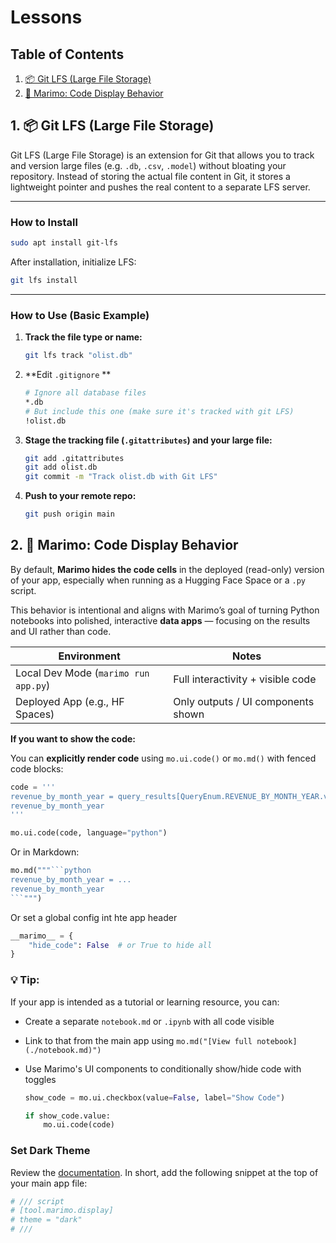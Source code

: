 # Lessons

## Table of Contents

1. [📦 Git LFS (Large File Storage)](#1-git-lfs-large-file-storage)
2. [🌊 Marimo: Code Display Behavior](#2-marimo-code-display-behavior)

## 1. 📦 Git LFS (Large File Storage)

Git LFS (Large File Storage) is an extension for Git that allows you to track and version large files (e.g. `.db`, `.csv`, `.model`) without bloating your repository. Instead of storing the actual file content in Git, it stores a lightweight pointer and pushes the real content to a separate LFS server.

---

### How to Install

```bash
sudo apt install git-lfs
```

After installation, initialize LFS:

```bash
git lfs install
```

---

### How to Use (Basic Example)

1. **Track the file type or name:**

   ```bash
   git lfs track "olist.db"
   ```

2. **Edit `.gitignore` **

   ```bash
   # Ignore all database files
   *.db
   # But include this one (make sure it's tracked with git LFS)
   !olist.db
   ```

3. **Stage the tracking file (`.gitattributes`) and your large file:**

   ```bash
   git add .gitattributes
   git add olist.db
   git commit -m "Track olist.db with Git LFS"
   ```

4. **Push to your remote repo:**

   ```bash
   git push origin main
   ```

## 2. 🌊 Marimo: Code Display Behavior

By default, **Marimo hides the code cells** in the deployed (read-only) version of your app, especially when running as a Hugging Face Space or a `.py` script.

This behavior is intentional and aligns with Marimo’s goal of turning Python notebooks into polished, interactive **data apps** — focusing on the results and UI rather than code.

| Environment                          | Notes                              |
| ------------------------------------ | ---------------------------------- |
| Local Dev Mode (`marimo run app.py`) | Full interactivity + visible code  |
| Deployed App (e.g., HF Spaces)       | Only outputs / UI components shown |

**If you want to show the code:**

You can **explicitly render code** using `mo.ui.code()` or `mo.md()` with fenced code blocks:

```python
code = '''
revenue_by_month_year = query_results[QueryEnum.REVENUE_BY_MONTH_YEAR.value]
revenue_by_month_year
'''

mo.ui.code(code, language="python")
```

Or in Markdown:

````python
mo.md("""```python
revenue_by_month_year = ...
revenue_by_month_year
```""")
````

Or set a global config int hte app header

```py
__marimo__ = {
    "hide_code": False  # or True to hide all
}
```

### 💡 Tip:

If your app is intended as a tutorial or learning resource, you can:

- Create a separate `notebook.md` or `.ipynb` with all code visible
- Link to that from the main app using `mo.md("[View full notebook](./notebook.md)")`
- Use Marimo's UI components to conditionally show/hide code with toggles

  ```python
  show_code = mo.ui.checkbox(value=False, label="Show Code")

  if show_code.value:
      mo.ui.code(code)
  ```

### Set Dark Theme

Review the [documentation](https://docs.marimo.io/guides/configuration/theming/#forcing-dark-mode). In short, add the following snippet at the top of your main app file:

```py
# /// script
# [tool.marimo.display]
# theme = "dark"
# ///
```
